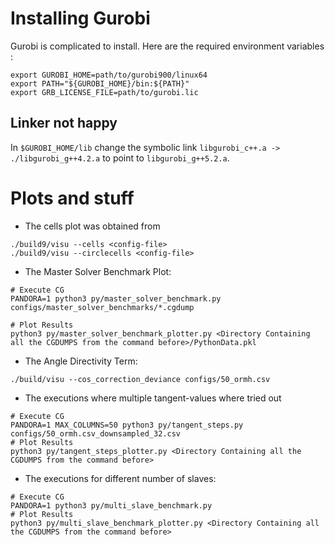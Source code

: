 # Installing Gurobi

Gurobi is complicated to install. Here are the required environment variables :

```
export GUROBI_HOME=path/to/gurobi900/linux64
export PATH="${GUROBI_HOME}/bin:${PATH}"
export GRB_LICENSE_FILE=path/to/gurobi.lic
```

## Linker not happy

In `$GUROBI_HOME/lib` change the symbolic link `libgurobi_c++.a -> ./libgurobi_g++4.2.a` to point to `libgurobi_g++5.2.a`.

# Plots and stuff

* The cells plot was obtained from
```
./build9/visu --cells <config-file>
./build9/visu --circlecells <config-file>
```

* The Master Solver Benchmark Plot:

```
# Execute CG
PANDORA=1 python3 py/master_solver_benchmark.py configs/master_solver_benchmarks/*.cgdump

# Plot Results
python3 py/master_solver_benchmark_plotter.py <Directory Containing all the CGDUMPS from the command before>/PythonData.pkl
```

* The Angle Directivity Term:
```
./build/visu --cos_correction_deviance configs/50_ormh.csv
```

* The executions where multiple tangent-values where tried out

```
# Execute CG
PANDORA=1 MAX_COLUMNS=50 python3 py/tangent_steps.py configs/50_ormh.csv_downsampled_32.csv
# Plot Results
python3 py/tangent_steps_plotter.py <Directory Containing all the CGDUMPS from the command before>
```

* The executions for different number of slaves:
```
# Execute CG
PANDORA=1 python3 py/multi_slave_benchmark.py
# Plot Results
python3 py/multi_slave_benchmark_plotter.py <Directory Containing all the CGDUMPS from the command before>
```

